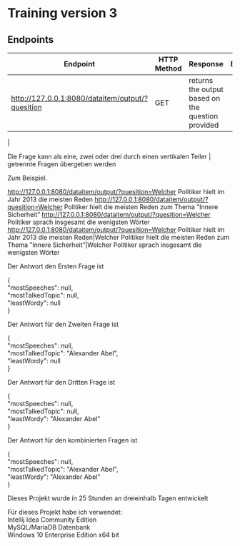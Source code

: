 # Training version 3

## Endpoints
 
|  Endpoint	| HTTP Method |  Response	|  Exception |
|---	|---	|---	|---	| 
|  http://127.0.0.1:8080/dataitem/output/?quesition 	|  GET |  returns the output based on the question provided 
|

Die Frage kann als eine, zwei oder drei durch einen vertikalen Teiler | getrennte Fragen übergeben werden

Zum Beispiel.

http://127.0.0.1:8080/dataitem/output/?quesition=Welcher Politiker hielt im Jahr 2013 die meisten Reden
http://127.0.0.1:8080/dataitem/output/?quesition=Welcher Politiker hielt die meisten Reden zum Thema ”Innere Sicherheit”
http://127.0.0.1:8080/dataitem/output/?quesition=Welcher Politiker sprach insgesamt die wenigsten Wörter
http://127.0.0.1:8080/dataitem/output/?quesition=Welcher Politiker hielt im Jahr 2013 die meisten Reden|Welcher Politiker hielt die meisten Reden zum Thema ”Innere Sicherheit”|Welcher Politiker sprach insgesamt die wenigsten Wörter


Der Antwort den Ersten Frage ist     

{  
    "mostSpeeches": null,  
    "mostTalkedTopic": null,  
    "leastWordy": null  
}  

Der Antwort für den Zweiten Frage ist  
 
{  
    "mostSpeeches": null,  
    "mostTalkedTopic": "Alexander Abel",  
    "leastWordy": null  
}  

Der Antwort für den Dritten Frage ist  

{  
    "mostSpeeches": null,  
    "mostTalkedTopic": null,  
    "leastWordy": "Alexander Abel"  
}  

Der Antwort für den kombinierten Fragen ist

{  
    "mostSpeeches": null,  
    "mostTalkedTopic": "Alexander Abel",  
    "leastWordy": "Alexander Abel"  
}  

Dieses Projekt wurde in 25 Stunden an dreieinhalb Tagen entwickelt

Für dieses Projekt habe ich verwendet:  
Intellij Idea Community Edition  
MySQL/MariaDB Datenbank  
Windows 10 Enterprise Edition x64 bit  
